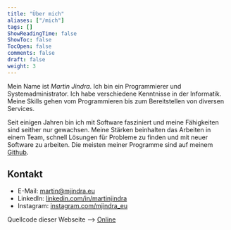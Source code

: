 ```yaml
---
title: "Über mich"
aliases: ["/mich"]
tags: []
ShowReadingTime: false
ShowToc: false
TocOpen: false
comments: false
draft: false
weight: 3
---
```


Mein Name ist _Martin Jindra_.
Ich bin ein Programmierer und Systemadministrator.
Ich habe verschiedene Kenntnisse in der Informatik.
Meine Skills gehen vom Programmieren bis zum Bereitstellen von diversen Services.

Seit einigen Jahren bin ich mit Software fasziniert und meine Fähigkeiten sind seither nur gewachsen. Meine Stärken beinhalten das Arbeiten in einem Team, schnell Lösungen für Probleme zu finden und mit neuer Software zu arbeiten.
Die meisten meiner Programme sind auf meinem [Github](https://github.com/MartinJindra).

## Kontakt

+ E-Mail: [martin@mjindra.eu](mailto:martin@mjindra.eu)
+ LinkedIn: [linkedin.com/in/martinjindra](https://www.linkedin.com/in/martinjindra)
+ Instagram: [instagram.com/mjindra_eu](https://www.instagram.com/mjindra_eu)

Quellcode dieser Webseite --> [Online](https://github.com/MartinJindra/mjindra.eu)

